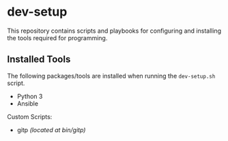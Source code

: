 # dev-setup
This repository contains scripts and playbooks for configuring and installing the tools required for programming. 

## Installed Tools
The following packages/tools are installed when running the `dev-setup.sh` script.
<ul>
    <li>Python 3</li>
    <li>Ansible</li>
</ul>

Custom Scripts:
<ul>
    <li>gitp <i>(located at bin/gitp)</i></li>
</ul>
